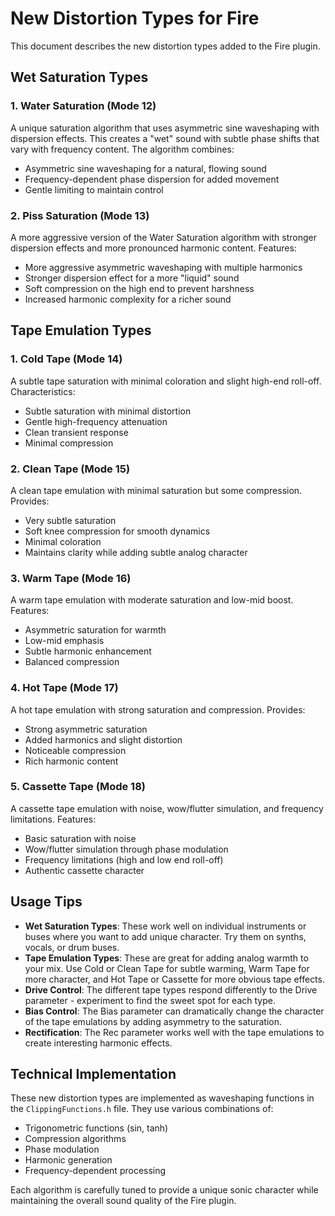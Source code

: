 # New Distortion Types for Fire

This document describes the new distortion types added to the Fire plugin.

## Wet Saturation Types

### 1. Water Saturation (Mode 12)
A unique saturation algorithm that uses asymmetric sine waveshaping with dispersion effects. This creates a "wet" sound with subtle phase shifts that vary with frequency content. The algorithm combines:
- Asymmetric sine waveshaping for a natural, flowing sound
- Frequency-dependent phase dispersion for added movement
- Gentle limiting to maintain control

### 2. Piss Saturation (Mode 13)
A more aggressive version of the Water Saturation algorithm with stronger dispersion effects and more pronounced harmonic content. Features:
- More aggressive asymmetric waveshaping with multiple harmonics
- Stronger dispersion effect for a more "liquid" sound
- Soft compression on the high end to prevent harshness
- Increased harmonic complexity for a richer sound

## Tape Emulation Types

### 1. Cold Tape (Mode 14)
A subtle tape saturation with minimal coloration and slight high-end roll-off. Characteristics:
- Subtle saturation with minimal distortion
- Gentle high-frequency attenuation
- Clean transient response
- Minimal compression

### 2. Clean Tape (Mode 15)
A clean tape emulation with minimal saturation but some compression. Provides:
- Very subtle saturation
- Soft knee compression for smooth dynamics
- Minimal coloration
- Maintains clarity while adding subtle analog character

### 3. Warm Tape (Mode 16)
A warm tape emulation with moderate saturation and low-mid boost. Features:
- Asymmetric saturation for warmth
- Low-mid emphasis
- Subtle harmonic enhancement
- Balanced compression

### 4. Hot Tape (Mode 17)
A hot tape emulation with strong saturation and compression. Provides:
- Strong asymmetric saturation
- Added harmonics and slight distortion
- Noticeable compression
- Rich harmonic content

### 5. Cassette Tape (Mode 18)
A cassette tape emulation with noise, wow/flutter simulation, and frequency limitations. Features:
- Basic saturation with noise
- Wow/flutter simulation through phase modulation
- Frequency limitations (high and low end roll-off)
- Authentic cassette character

## Usage Tips

- **Wet Saturation Types**: These work well on individual instruments or buses where you want to add unique character. Try them on synths, vocals, or drum buses.
- **Tape Emulation Types**: These are great for adding analog warmth to your mix. Use Cold or Clean Tape for subtle warming, Warm Tape for more character, and Hot Tape or Cassette for more obvious tape effects.
- **Drive Control**: The different tape types respond differently to the Drive parameter - experiment to find the sweet spot for each type.
- **Bias Control**: The Bias parameter can dramatically change the character of the tape emulations by adding asymmetry to the saturation.
- **Rectification**: The Rec parameter works well with the tape emulations to create interesting harmonic effects.

## Technical Implementation

These new distortion types are implemented as waveshaping functions in the `ClippingFunctions.h` file. They use various combinations of:
- Trigonometric functions (sin, tanh)
- Compression algorithms
- Phase modulation
- Harmonic generation
- Frequency-dependent processing

Each algorithm is carefully tuned to provide a unique sonic character while maintaining the overall sound quality of the Fire plugin.